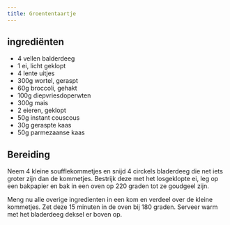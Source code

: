 ```yaml
---
title: Groententaartje
---
```


## ingrediënten

* 4 vellen balderdeeg
* 1 ei, licht geklopt
* 4 lente uitjes
* 300g wortel, geraspt
* 60g broccoli, gehakt
* 100g diepvriesdoperwten
* 300g mais
* 2 eieren, geklopt
* 50g instant couscous
* 30g geraspte kaas
* 50g parmezaanse kaas

##  Bereiding 

Neem 4 kleine soufflekommetjes en snijd 4 circkels bladerdeeg die net iets groter zijn dan de kommetjes. Bestrijk deze met het losgeklopte ei, leg op een bakpapier en bak in een oven op 220 graden tot ze goudgeel zijn.

Meng nu alle overige ingredienten in een kom en verdeel over de kleine kommetjes. Zet deze 15 minuten in de oven bij 180 graden. Serveer warm met het bladerdeeg deksel er boven op.

